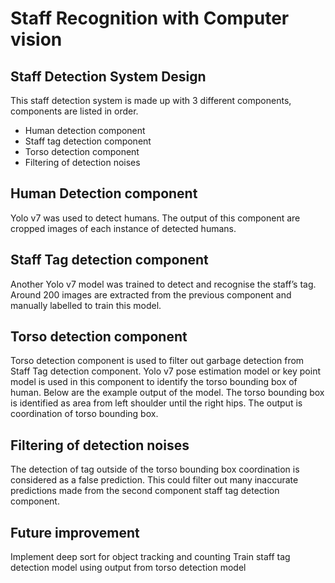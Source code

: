 # Staff Recognition with Computer vision
## Staff Detection System Design

This staff detection system is made up with 3 different components, components are listed in order.

* Human detection component
* Staff tag detection component
* Torso detection component
* Filtering of detection noises

## Human Detection component

Yolo v7 was used to detect humans. The output of this component are cropped images of each instance of detected humans. 

## Staff Tag detection component

Another Yolo v7 model was trained to detect and recognise the staff’s tag. Around 200 images are extracted from the previous component and manually labelled to train this model.

## Torso detection component

Torso detection component is used to filter out garbage detection from Staff Tag detection component. Yolo v7 pose estimation model or key point model is used in this component to identify the torso bounding box of human. Below are the example output of the model. The torso bounding box is identified as area from left shoulder until the right hips. The output is coordination of torso bounding box.

## Filtering of detection noises

The detection of tag outside of the torso bounding box coordination is considered as a false prediction. This could filter out many inaccurate predictions made from the second component staff tag detection component. 

## Future improvement

Implement deep sort for object tracking and counting
Train staff tag detection model using output from torso detection model 

